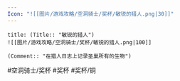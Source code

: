 ```yaml
---
Icon: "![[图片/游戏攻略/空洞骑士/奖杯/敏锐的猎人.png|30]]"
---
```

```ad-common-bronze-trophy
title: (Title:: "敏锐的猎人")
![[图片/游戏攻略/空洞骑士/奖杯/敏锐的猎人.png|100]]

(Comment:: "在猎人日志上记录圣巢所有的生物")
```

#空洞骑士/奖杯 #奖杯 #奖杯/铜
